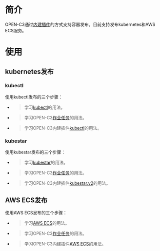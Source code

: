 # 简介

OPEN-C3通过[内建插件](/内建插件/README.md)的方式支持容器发布。目前支持发布kubernetes和AWS ECS服务。

# 使用

## kubernetes发布

### kubectl
使用kubectl发布的三个步骤：

* > 学习[kubectl](https://kubernetes.io/docs/reference/kubectl/kubectl/)的用法。
* > 学习OPEN-C3[作业任务](/作业任务/README.md)的用法。
* > 学习OPEN-C3内建插件[kubectl](/kubectl/README.md)的用法。

### kubestar
使用kubestar发布的三个步骤：

* > 学习[kubestar](https://docs.kubestar.io)的用法。
* > 学习OPEN-C3[作业任务](/作业任务/README.md)的用法。
* > 学习OPEN-C3内建插件[kubestar.v2](/kubestar.v2/README.md)的用法。

## AWS ECS发布

使用AWS ECS发布的三个步骤：

* > 学习[AWS ECS](https://aws.amazon.com/cn/ecs)的用法。
* > 学习OPEN-C3[作业任务](/作业任务/README.md)的用法。
* > 学习OPEN-C3内建插件[AWS ECS](/awsecs/README.md)的用法。
